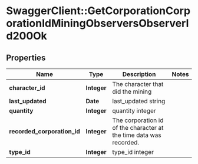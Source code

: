 # SwaggerClient::GetCorporationCorporationIdMiningObserversObserverId200Ok

## Properties
Name | Type | Description | Notes
------------ | ------------- | ------------- | -------------
**character_id** | **Integer** | The character that did the mining  | 
**last_updated** | **Date** | last_updated string | 
**quantity** | **Integer** | quantity integer | 
**recorded_corporation_id** | **Integer** | The corporation id of the character at the time data was recorded.  | 
**type_id** | **Integer** | type_id integer | 


